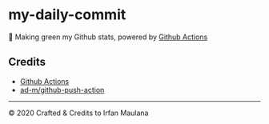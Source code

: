 # my-daily-commit

🌳 Making green my Github stats, powered by [Github Actions](https://github.com/features/actions)

## Credits

- [Github Actions](https://github.com/features/actions)
- [ad-m/github-push-action](https://github.com/ad-m/github-push-action)

---

© 2020 Crafted & Credits to Irfan Maulana

